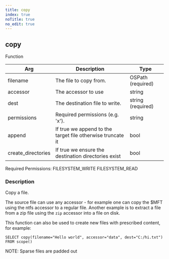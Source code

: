 ```yaml
---
title: copy
index: true
noTitle: true
no_edit: true
---
```




<div class="vql_item"></div>


## copy
<span class='vql_type label label-warning pull-right page-header'>Function</span>



<div class="vqlargs"></div>

Arg | Description | Type
----|-------------|-----
filename|The file to copy from.|OSPath (required)
accessor|The accessor to use|string
dest|The destination file to write.|string (required)
permissions|Required permissions (e.g. 'x').|string
append|If true we append to the target file otherwise truncate it|bool
create_directories|If true we ensure the destination directories exist|bool

Required Permissions: 
<span class="linkcolour label label-success">FILESYSTEM_WRITE</span>
<span class="linkcolour label label-success">FILESYSTEM_READ</span>

### Description

Copy a file.

The source file can use any accessor - for example one can copy
the $MFT using the ntfs accessor to a regular file. Another
example is to extract a file from a zip file using the `zip`
accessor into a file on disk.

This function can also be used to create new files with prescribed
content, for example:

```vql
SELECT copy(filename="Hello world", accessor="data", dest="C:/hi.txt")
FROM scope()
```

NOTE: Sparse files are padded out


